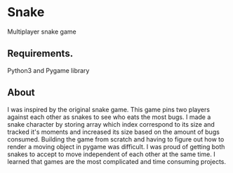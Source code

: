 # Snake
Multiplayer snake game

## Requirements.
Python3 and 
Pygame library

## About
I was inspired by the original snake game. This game pins two players against each other as snakes to see who eats the most bugs. I made a snake character by storing array which index correspond to its size and tracked it's moments and increased its size based on the amount of bugs consumed. Building the game from scratch and having to figure out how to render a moving object in pygame was difficult. I was proud of getting both snakes to accept to move independent of each other at the same time. I learned that games are the most complicated and time consuming projects.

